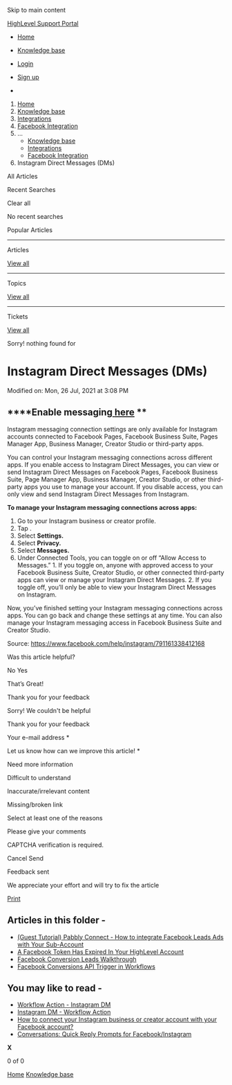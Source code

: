 Skip to main content

[ HighLevel Support Portal ](https://help.gohighlevel.com)

  * [ Home ](/support/home)
  * [ Knowledge base ](/support/solutions)

  * [Login](/support/login)
  * [Sign up](/support/signup)
  * 

  1. [Home](/support/home)
  2. [Knowledge base](/support/solutions)
  3. [Integrations](/support/solutions/48000449584)
  4. [Facebook Integration](/support/solutions/folders/48000666319)
  5. ... 
     * [Knowledge base](/support/solutions)
     * [Integrations](/support/solutions/48000449584)
     * [Facebook Integration](/support/solutions/folders/48000666319)
  6. Instagram Direct Messages (DMs)

All  Articles 

Recent Searches

Clear all

No recent searches

Popular Articles

* * *

Articles

[View all](/support/search/solutions)

* * *

Topics

[View all](/support/search/topics)

* * *

Tickets

[View all](/support/search/tickets)

Sorry! nothing found for   

# Instagram Direct Messages (DMs)

Modified on: Mon, 26 Jul, 2021 at 3:08 PM

## ****Enable messaging[ __here__](https://www.facebook.com/help/instagram/791161338412168) **

Instagram messaging connection settings are only available for Instagram accounts connected to Facebook Pages, Facebook Business Suite, Pages Manager App, Business Manager, Creator Studio or third-party apps.

You can control your Instagram messaging connections across different apps. If you enable access to Instagram Direct Messages, you can view or send Instagram Direct Messages on Facebook Pages, Facebook Business Suite, Page Manager App, Business Manager, Creator Studio, or other third-party apps you use to manage your account. If you disable access, you can only view and send Instagram Direct Messages from Instagram.

**To manage your Instagram messaging connections across apps:**

  1. Go to your Instagram business or creator profile.
  2. Tap .
  3. Select **Settings.**
  4. Select **Privacy.**
  5. Select **Messages.**
  6. Under Connected Tools, you can toggle on or off “Allow Access to Messages.”
    1. If you toggle on, anyone with approved access to your Facebook Business Suite, Creator Studio, or other connected third-party apps can view or manage your Instagram Direct Messages.
    2. If you toggle off, you’ll only be able to view your Instagram Direct Messages on Instagram.

Now, you’ve finished setting your Instagram messaging connections across apps. You can go back and change these settings at any time. You can also manage your Instagram messaging access in Facebook Business Suite and Creator Studio.

Source: <https://www.facebook.com/help/instagram/791161338412168>

Was this article helpful?

No  Yes 

That’s Great!

Thank you for your feedback

Sorry! We couldn't be helpful

Thank you for your feedback

Your e-mail address *

Let us know how can we improve this article! *

Need more information 

Difficult to understand 

Inaccurate/irrelevant content 

Missing/broken link 

Select at least one of the reasons 

Please give your comments 

CAPTCHA verification is required. 

Cancel  Send 

Feedback sent

We appreciate your effort and will try to fix the article

[Print](javascript:print\(\))

## Articles in this folder -

  * [(Guest Tutorial) Pabbly Connect - How to integrate Facebook Leads Ads with Your Sub-Account](/support/solutions/articles/48001223700--guest-tutorial-pabbly-connect-how-to-integrate-facebook-leads-ads-with-your-sub-account)
  * [A Facebook Token Has Expired In Your HighLevel Account](/support/solutions/articles/48000981594-a-facebook-token-has-expired-in-your-highlevel-account)
  * [Facebook Conversion Leads Walkthrough](/support/solutions/articles/48001233833-facebook-conversion-leads-walkthrough)
  * [Facebook Conversions API Trigger in Workflows](/support/solutions/articles/48001185099-facebook-conversions-api-trigger-in-workflows)

## You may like to read -

  * [Workflow Action - Instagram DM](/support/solutions/articles/155000003293-workflow-action-instagram-dm)
  * [Instagram DM - Workflow Action](/support/solutions/articles/155000003298-instagram-dm-workflow-action)
  * [How to connect your Instagram business or creator account with your Facebook account?](/support/solutions/articles/48001213003-how-to-connect-your-instagram-business-or-creator-account-with-your-facebook-account-)
  * [Conversations: Quick Reply Prompts for Facebook/Instagram](/support/solutions/articles/155000004035-conversations-quick-reply-prompts-for-facebook-instagram)

**X**

0 of 0 []()

[Home](/support/home) [Knowledge base](/support/solutions)
